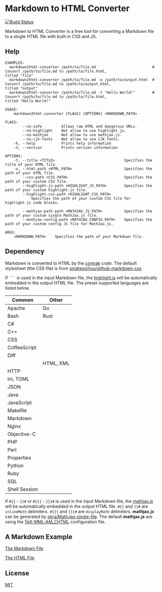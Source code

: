 Markdown to HTML Converter
====================

[![Build Status](https://travis-ci.org/magiclen/markdown2html-converter.svg?branch=master)](https://travis-ci.org/magiclen/markdown2html-converter)

Markdown to HTML Converter is a free tool for converting a Markdown file to a single HTML file with built-in CSS and JS.

## Help

```
EXAMPLES:
  markdown2html-converter /path/to/file.md                          # Convert /path/to/file.md to /path/to/file.html,
titled "file"
  markdown2html-converter /path/to/file.md -o /path/to/output.html  # Convert /path/to/file.md to /path/to/output.html,
titled "output"
  markdown2html-converter /path/to/file.md -t "Hello World!"        # Convert /path/to/file.md to /path/to/file.html,
titled "Hello World!"

USAGE:
    markdown2html-converter [FLAGS] [OPTIONS] <MARKDOWN_PATH>

FLAGS:
        --no-safe         Allows raw HTML and dangerous URLs.
        --no-highlight    Not allow to use highlight.js.
        --no-mathjax      Not allow to use mathjax.js.
        --no-cjk-fonts    Not allow to use CJK fonts.
    -h, --help            Prints help information
    -V, --version         Prints version information

OPTIONS:
    -t, --title <TITLE>                                Specifies the title of your HTML file.
    -o, --html-path <HTML_PATH>                        Specifies the path of your HTML file.
        --css-path <CSS_PATH>                          Specifies the path of your custom CSS file.
        --highlight-js-path <HIGHLIGHT_JS_PATH>        Specifies the path of your custom highlight.js file.
        --highlight-css-path <HIGHLIGHT_CSS_PATH>
            Specifies the path of your custom CSS file for highlight.js code blocks.

        --mathjax-path-path <MATHJAX_JS_PATH>          Specifies the path of your custom single MathJax.js file.
        --mathjax-config-path <MATHJAX_CONFIG_PATH>    Specifies the path of your custom config JS file for MathJax.js.

ARGS:
    <MARKDOWN_PATH>    Specifies the path of your Markdown file.
```

## Dependency

Markdown is converted to HTML by the [comrak](https://crates.io/crates/comrak) crate. The default stylesheet (the CSS file) is from [sindresorhus/github-markdown-css](https://github.com/sindresorhus/github-markdown-css). 

If ` ``` ` is used in the input Markdown file, the [highlight.js](https://highlightjs.org/) will be automatically embedded in the output HTML file. The preset supported languages are listed below.

|Common|Other|
|---|---|
|Apache|Go|
|Bash|Rust|
|C#|
|C++|
|CSS|
|CoffeeScript|
|Diff|
||HTML, XML|
|HTTP|
|Ini, TOML|
|JSON|
|Java|
|JavaScript|
|Makefile|
|Markdown|
|Nginx|
|Objective-C|
|PHP|
|Perl|
|Properties|
|Python|
|Ruby|
|SQL|
|Shell Session|

If `#{{` - `}}#` or `#{{{` - `}}}#` is used in the input Markdown file, the [mathjax.js](https://www.mathjax.org/) will be automatically embedded in the output HTML file. `#{{` and `}}#` are `inlineMath` delimiters. `#{{{` and `}}}#` are `displayMath` delimiters. **mathjax.js** can be generated by [pkra/MathJax-single-file](https://github.com/pkra/MathJax-single-file). The default **mathjax.js** are using the [TeX-MML-AM_CHTML](http://docs.mathjax.org/en/latest/config-files.html#the-tex-mml-am-chtml-configuration-file) configuration file.

## A Markdown Example

[The Markdown File](https://github.com/magiclen/markdown2html-converter/blob/master/example.md)

[The HTML File](https://jsfiddle.net/magiclen/jgs324w0/)

## License

[MIT](LICENSE)
